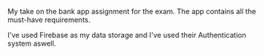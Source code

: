 My take on the bank app assignment for the exam.
The app contains all the must-have requirements. 

I've used Firebase as my data storage and I've used their Authentication system aswell.

